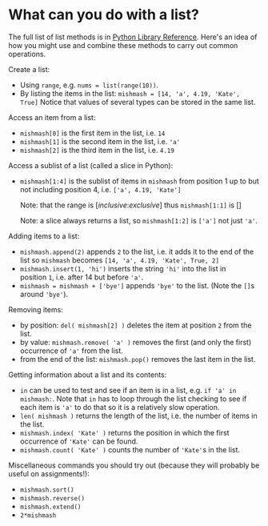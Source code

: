 # What can you do with a list?

The full list of list methods is in [Python Library
Reference](https://docs.python.org/3/tutorial/datastructures.html).
Here's an idea of how you might use and combine these methods to carry
out common operations.

Create a list:

-   Using `range`, e.g. `nums = list(range(10))`.
-   By listing the items in the
    list: `mishmash = [14, 'a', 4.19, 'Kate', True]`
    Notice that values of several types can be stored in the same list.

Access an item from a list:

-   `mishmash[0]` is the first item in the list, i.e. `14`
-   `mishmash[1]` is the second item in the list, i.e. `'a'`
-   `mishmash[2]` is the third item in the list, i.e. `4.19`

Access a sublist of a list (called a slice in Python):

-   `mishmash[1:4]` is the sublist of items in `mishmash` from position
    1 up to but not including position 4, i.e. `['a', 4.19, 'Kate']`

    Note: that the range is \[*inclusive*:*exclusive*\]
    thus `mishmash[1:1]` is \[\]

    Note: a slice always returns a list,
    so `mishmash[1:2]` is `['a']` not just `'a'`.

Adding items to a list:

-   `mishmash.append(2)` appends `2` to the list, i.e. it adds it to the
    end of the list
    so `mishmash` becomes `[14, 'a', 4.19, 'Kate', True, 2]`
-   `mishmash.insert(1, 'hi')` inserts the string `'hi'` into the list
    in position `1`, i.e. after 14 but before `'a'`.
-   `mishmash = mishmash + ['bye']` appends `'bye'` to the list. (Note
    the `[]`s around `'bye'`).

Removing items:

-   by position: `del( mishmash[2] )` deletes the item at
    position `2` from the list.
-   by value: `mishmash.remove( 'a' )` removes the first (and only the
    first) occurrence of `'a'` from the list.
-   from the end of the list: `mishmash.pop()` removes the last item in
    the list.

Getting information about a list and its contents:

-   `in` can be used to test and see if an item is in a list,
    e.g. `if 'a' in mishmash:`. Note that `in` has to loop through the
    list checking to see if each item is `'a'` to do that so it is a
    relatively slow operation.
-   `len( mishmash )` returns the length of the list, i.e. the number of
    items in the list.
-   `mishmash.index( 'Kate' )` returns the position in which the first
    occurrence of `'Kate'` can be found.
-   `mishmash.count( 'Kate' )` counts the number of `'Kate'`s in the
    list.

Miscellaneous commands you should try out (because they will probably be
useful on assignments!):

-   `mishmash.sort()`
-   `mishmash.reverse()`
-   `mishmash.extend()`
-   `2*mishmash`

